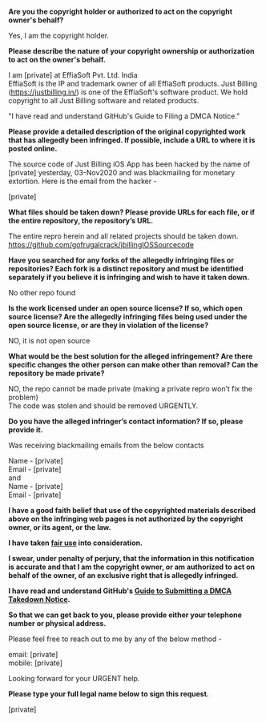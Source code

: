**Are you the copyright holder or authorized to act on the copyright owner's behalf?**

Yes, I am the copyright holder.

**Please describe the nature of your copyright ownership or authorization to act on the owner's behalf.**

I am [private] at EffiaSoft Pvt. Ltd. India  
EffiaSoft is the IP and trademark owner of all EffiaSoft products. Just Billing (https://justbilling.in/) is one of the EffiaSoft's software product.
We hold copyright to all Just Billing software and related products.

"I have read and understand GitHub's Guide to Filing a DMCA Notice."

**Please provide a detailed description of the original copyrighted work that has allegedly been infringed. If possible, include a URL to where it is posted online.**

The source code of Just Billing iOS App has been hacked by the name of [private] yesterday, 03-Nov2020 and was blackmailing for monetary extortion.
Here is the email from the hacker -

[private]  

**What files should be taken down? Please provide URLs for each file, or if the entire repository, the repository’s URL.**

The entire repro herein and all related projects should be taken down.  
https://github.com/gofrugalcrack/jbillingIOSSourcecode

**Have you searched for any forks of the allegedly infringing files or repositories? Each fork is a distinct repository and must be identified separately if you believe it is infringing and wish to have it taken down.**

No other repo found

**Is the work licensed under an open source license? If so, which open source license? Are the allegedly infringing files being used under the open source license, or are they in violation of the license?**

NO, it is not open source

**What would be the best solution for the alleged infringement? Are there specific changes the other person can make other than removal? Can the repository be made private?**

NO, the repo cannot be made private (making a private repro won’t fix the problem)  
The code was stolen and should be removed URGENTLY.

**Do you have the alleged infringer’s contact information? If so, please provide it.**

Was receiving blackmailing emails from the below contacts

Name - [private]  
Email - [private]  
and  
Name - [private]  
Email - [private]

**I have a good faith belief that use of the copyrighted materials described above on the infringing web pages is not authorized by the copyright owner, or its agent, or the law.**

**I have taken <a href="https://www.lumendatabase.org/topics/22">fair use</a> into consideration.**

**I swear, under penalty of perjury, that the information in this notification is accurate and that I am the copyright owner, or am authorized to act on behalf of the owner, of an exclusive right that is allegedly infringed.**

**I have read and understand GitHub's <a href="https://docs.github.com/articles/guide-to-submitting-a-dmca-takedown-notice/">Guide to Submitting a DMCA Takedown Notice</a>.**

**So that we can get back to you, please provide either your telephone number or physical address.**

Please feel free to reach out to me by any of the below method -

email: [private]  
mobile: [private]

Looking forward for your URGENT help.

**Please type your full legal name below to sign this request.**

[private]
